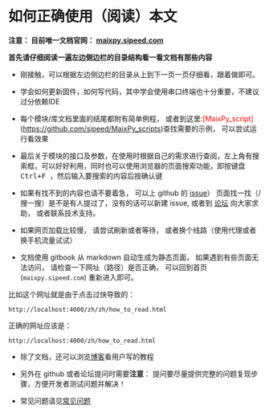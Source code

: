 如何正确使用（阅读）本文
==========

**注意： 目前唯一文档官网： [maixpy.sipeed.com](https://maixpy.sipeed.com)**

**首先请仔细阅读一遍左边侧边栏的目录结构看一看文档有那些内容**

* 刚接触，可以根据左边侧边栏的目录从上到下一页一页仔细看，跟着做即可。
* 学会如何更新固件，如何写代码，其中学会使用串口终端也十分重要，不建议过分依赖IDE
* 每个模块/库文档里面的结尾都附有简单例程， 或者到这里:<font color=red>[MaixPy_script]</font>(https://github.com/sipeed/MaixPy_scripts)查找需要的示例， 可以尝试运行看效果

* 最后关于模块的接口及参数，在使用时根据自己的需求进行查阅，左上角有搜索框，可以好好利用，同时也可以使用浏览器的页面搜索功能，即按键盘<kbd> Ctrl+F </kbd>，然后输入要搜索的内容后按确认键
* 如果有找不到的内容也请不要着急， 可以上 github 的 [issue](https://github.com/sipeed/MaixPy/issues)） 页面找一找（/搜一搜）是不是有人提过了，没有的话可以新建 issue, 或者到 [论坛](https://bbs.sipeed.com) 向大家求助， 或者联系技术支持。


* 如果网页加载比较慢， 请尝试刷新或者等待， 或者换个线路（使用代理或者换手机流量试试）

* 文档使用 gitbook 从 markdown 自动生成为静态页面， 如果遇到有些页面无法访问， 请检查一下网址（路径）是否正确， 可以回到首页 (`maixpy.sipeed.com`) 重新进入即可。 

比如这个网址就是由于点击过快导致的： 
```
http://localhost:4000/zh/zh/how_to_read.html
```
正确的网址应该是： 
```
http://localhost:4000/zh/how_to_read.html
```

* 除了文档，还可以浏览[博客](http://blog.sipeed.com)看用户写的教程


* 另外在 github 或者论坛提问时需要**注意**： 提问要尽量提供完整的问题复现步骤，方便开发者测试问题并解决！

* 常见问题请见[常见问题](../others/Q_A.md)

